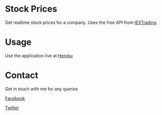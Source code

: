 # Stock Prices
Get realtime stock prices for a company. Uses the free API from [IEXTrading](https://iextrading.com/).

# Usage
Use the application live at [Heroku](http://datastock.herokuapp.com)

# Contact
Get in touch with me for any queries

[Facebook](http://fb.com/lakshyaag)

[Twitter](http://twitter.com/lakshyaag)
